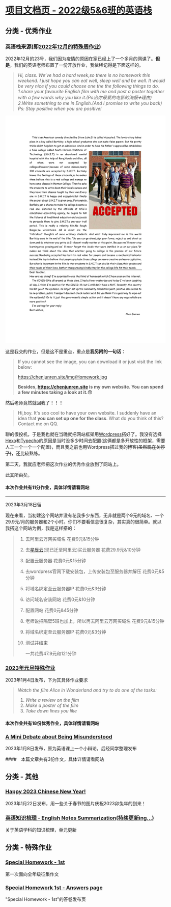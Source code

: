 

# [项目文档页 - 2022级5&6班的英语栈](https://help.xhsy220506.top)

## 分类 - 优秀作业

### 英语栈来源(即[2022年12月的特殊周作业](https://eng.xhsy220506.top/202212specialweek/))

2022年12月的23号，我们因为疫情的原因在家已经上了一个多月的网课了。**但是**，我们的英语老师布置了一份开放作业，我依稀记得是下面这样的。

> *Hi, class.*
> *We’ve had a hard week,so there is no homework this weekend. I just hope you can eat well, sleep well and be well.*
> *It would be very nice if you could choose one the the following things to do.*
> *1.share your favourite English film with me and post a poster together with a few words why you like it.(Po出你最爱的电影的海报➕理由)*
> *2.Write something to me in English.(And I promise to write you back)*
> *Ps: Stay positive when you are positive!*

![img1](./img1.jpg)

这是我交的作业，但是这不是重点，重点是**我另附的一句话**：

> If you cannot see the image, you can download it or just visit the link below:
>
> https://chenjunren.site/img/Homework.jpg
>
> **Besides, https://chenjunren.site is my own website. You can spend a few minutes taking a look at it.🙃**

然后老师竟然就回我了！！！

> Hi,boy. It's soo cool to have your own website. I suddenly have an idea that **you can set up one for the class**. What do you think of this? Contact me on QQ. 

聊的很投机，于是我也就在当晚就把网站框架用[Wordpress](https://wordpress.org)搭好了。我没有选择[Hexo](https://hexo.io/zh-cn/index.html)和[Typecho](https://typecho.org)的原因是当时没多少时间去配置(这俩都是多开放性的框架，需要人工一个一个一个配置)，而且我之前也用Wordpress搭过我的博客~~(虽然现在关停了)~~，还比较熟练。

第二天，我就应老师把这次作业的优秀作业放到了网站上。

此其所由矣。

#### 本次作业共有11分作业，具体详情请看网站

---

2023年3月18日留

现在来看，当初建这个网站并没有花我多少东西，无非就是两个9元的域名、一个29.9元/月的服务器和2个小时。你们不要看信息很复杂，其实真的很简单。就以我搭这个网站为例，我是这样搭的：

> 1.  去阿里云万网买域名 花费9元&15分钟
>
> 2. 去[星辰云](https://starxn.com)(现已迁至阿里云)买云服务器 花费29.9元&10分钟
>
> 3. 配置云服务器 花费0元&15分钟
>
> 4. 去wordpress官网下载安装包，上传安装包至服务器并解压  花费0元&5分钟
>
> 5. 将域名绑定至云服务器IP 花费0元&3分钟
>
> 6. 访问域名安装网站 花费0元&10分钟
>
> 7. 配置网站 花费0元&45分钟
>
> 8. 老师说把隔壁5班也加上，所以再去阿里云万网买域名 花费9元&15分钟
>
> 9. 将域名绑定至云服务器IP 花费0元&3分钟
>
> 10. 测试并结束
>
>     一共花费47.9元和121分钟

### [2023年元旦特殊作业](https://eng.xhsy220506.top/2023newyearsday/)

2023年1月4日发布，下为其具体作业要求

> *Watch the film Alice in Wonderland and try to do one of the tasks:*
>
> 1. *Write a review on the film*
> 2. *Make a poster of the film*
> 3. *Take down lines you like*

#### 本次作业共有18份优秀作业，具体详情请看网站

### [A Mini Debate about Being Misunderstood](https://eng.xhsy220506.top/debate-misunderstood/)

2023年1月8日发布，原为英语课上一个小辩论，后经同学整理发布

####　本篇文章共有3份作文，具体详情请看网站

## 分类 - 其他

### [Happy 2023 Chinese New Year!](https://eng.xhsy220506.top/2023chinesenewyear/)

2023年1月22日发布，用一些关于春节的图片庆祝2023卯兔年的到来！

### [英语知识梳理 - English Notes Summarization(持续更新ing...)](https://eng.xhsy220506.top/notes/)

关于英语学科的知识梳理，单元更新

## 分类 - 特殊作业

### [Special Homework - 1st](https://eng.xhsy220506.top/sh01/)

第一次面向全年级征集作文

### [Special Homework 1st - Answers page](https://eng.xhsy220506.top/sh01ans/)

"Special Homework - 1st"的答卷发布页
